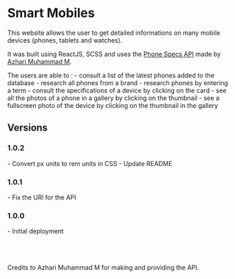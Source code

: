 # Smart Mobiles

This website allows the user to get detailed informations on many mobile devices (phones, tablets and watches).

It was built using ReactJS, SCSS and uses the [Phone Specs API](https://github.com/azharimm/phone-specs-api) made by [Azhari Muhammad M](https://www.azharimm.dev/).

The users are able to :
\- consult a list of the latest phones added to the database
\- research all phones from a brand
\- research phones by entering a term
\- consult the specifications of a device by clicking on the card
\- see all the photos of a phone in a gallery by clicking on the thumbnail
\- see a fullscreen photo of the device by clicking on the thumbnail in the gallery

## Versions

### 1.0.2

\- Convert px units to rem units in CSS
\- Update README

### 1.0.1

\- Fix the URl for the API

### 1.0.0

\- Initial deployment

<br>
<br>
<br>
Credits to Azhari Muhammad M for making and providing the API.